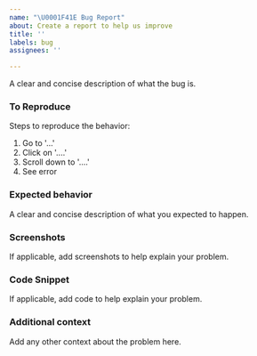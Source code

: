 ```yaml
---
name: "\U0001F41E Bug Report"
about: Create a report to help us improve
title: ''
labels: bug
assignees: ''

---
```


A clear and concise description of what the bug is.

### To Reproduce
Steps to reproduce the behavior:
1. Go to '...'
2. Click on '....'
3. Scroll down to '....'
4. See error

### Expected behavior
A clear and concise description of what you expected to happen.

### Screenshots
If applicable, add screenshots to help explain your problem.

### Code Snippet
If applicable, add code to help explain your problem.

### Additional context
Add any other context about the problem here.
